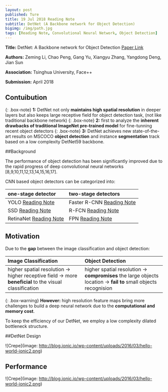 ```yaml
---
layout: post
published: Ture
title: 19 Jul 2018 Reading Note
subtitle: DetNet (A Backbone network for Object Detection)
bigimg: /img/path.jpg
tags: [Reading Note, Convolutional Neural Network, Object Detection]
---
```


**Title:** DetNet: A Backbone network for Object Detection [Paper Link](https://arxiv.org/abs/1804.06215)

**Authors:** Zeming Li, Chao Peng, Gang Yu, Xiangyu Zhang, Yangdong Deng, Jian Sun

**Association:** Tsinghua University, Face++

**Submission:** April 2018


## Contuibution

{: .box-note}
**1:** DetNet not only **maintains high spatial resolution** in deeper layers but also keeps large receptive field for object detection task, (not like traditional backbone network)
{: .box-note}
**2:** first to analyze the **inherent drawbacks of traditional ImageNet pre-trained model** for fine-tunning recent object detectors
{: .box-note}
**3:** DetNet achieves new state-of-the-art results on MSCOCO **object detection** and instance **segmentation** track based on a low complexity DetNet59 backbone.

##Background

The performance of object detection has been significantly improved due to the rapid progress of deep convolutional neural networks [8,9,10,11,12,13,14,15,16,17].

CNN based object detectors can be categorized into:

| one-stage detector | two-stage detectors |
| :------ |:--- | 
| YOLO [Reading Note](https://xuuuuuuchen.github.io/2018-07-19-readnote/) | Faster R-CNN [Reading Note](https://xuuuuuuchen.github.io/2018-07-19-readnote/)| 
| SSD [Reading Note](https://xuuuuuuchen.github.io/2018-07-19-readnote/) | R-FCN [Reading Note](https://xuuuuuuchen.github.io/2018-07-19-readnote/)| 
| RetinaNet [Reading Note](https://xuuuuuuchen.github.io/2018-07-19-readnote/) | FPN [Reading Note](https://xuuuuuuchen.github.io/2018-07-19-readnote/)| 


## Motivation

Due to the **gap** between the image classification and object detection:

| Image Classification | Object Detection |
| :------ |:--- | 
| higher spatial resolution -> higher receptive field -> more **beneficial** to the visual classification | higher spatial resolution -> **compromises** the large objects location -> **fail to** small objects recognision| 


{: .box-warning}
**However:** high resolution feature maps bring more challenges to build a deep neural network due to the **computational and memory cost**.

To keep the efficiency of our DetNet, we employ a low complexity dilated bottleneck structure. 


##DetNet Design

![Crepe](image: http://blog.ionic.io/wp-content/uploads/2016/03/hello-world-ionic2.png)

## Performance


![Crepe](image: http://blog.ionic.io/wp-content/uploads/2016/03/hello-world-ionic2.png)



